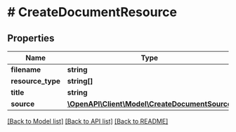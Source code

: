 # # CreateDocumentResource

## Properties

Name | Type | Description | Notes
------------ | ------------- | ------------- | -------------
**filename** | **string** |  | [optional] 
**resource_type** | **string[]** |  | [optional] 
**title** | **string** |  | [optional] 
**source** | [**\OpenAPI\Client\Model\CreateDocumentSource**](CreateDocumentSource.md) |  | [optional] 

[[Back to Model list]](../../README.md#documentation-for-models) [[Back to API list]](../../README.md#documentation-for-api-endpoints) [[Back to README]](../../README.md)


